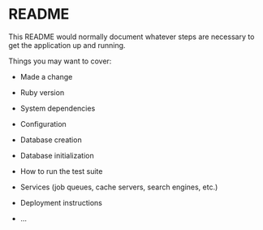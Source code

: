 # README

This README would normally document whatever steps are necessary to get the
application up and running.

Things you may want to cover:

* Made a change

* Ruby version

* System dependencies

* Configuration

* Database creation

* Database initialization

* How to run the test suite

* Services (job queues, cache servers, search engines, etc.)

* Deployment instructions

* ...
